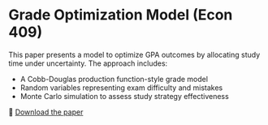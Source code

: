 # Grade Optimization Model (Econ 409)

This paper presents a model to optimize GPA outcomes by allocating study time under uncertainty. The approach includes:

- A Cobb-Douglas production function-style grade model
- Random variables representing exam difficulty and mistakes
- Monte Carlo simulation to assess study strategy effectiveness

📄 [Download the paper](./grade_optimization.pdf)

